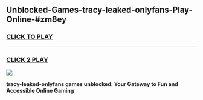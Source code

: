 
## Unblocked-Games-tracy-leaked-onlyfans-Play-Online-#zm8ey
<h3>
<a href="https://premium.freeplayer.one?title=tracy-leaked-onlyfans&ref=27F">CLICK TO PLAY</a></h3>
<hr>

<h3>
<a href="https://premium.freeplayer.one?title=tracy-leaked-onlyfans&ref=27F">CLICK 2 PLAY</a>
  
</h3>

<a href="https://premium.freeplayer.one?title=tracy-leaked-onlyfans&ref=27F"><img src="https://clearcache.store/games.png"></a>


**tracy-leaked-onlyfans games unblocked: Your Gateway to Fun and Accessible Online Gaming**
